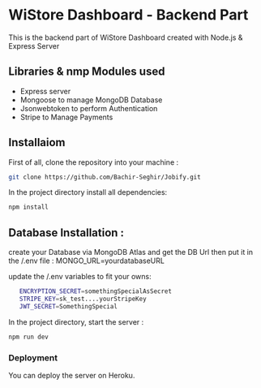 # WiStore Dashboard - Backend Part

This is the backend part of WiStore Dashboard created with Node.js & Express Server

## Libraries & nmp Modules used

* Express server
* Mongoose to manage MongoDB Database
* Jsonwebtoken to perform Authentication
* Stripe to Manage Payments


## Installaiom

First of all, clone the repository into your machine :

```sh 
git clone https://github.com/Bachir-Seghir/Jobify.git
```

In the project directory install all dependencies:

```sh
npm install
```

## Database Installation :
create your Database via MongoDB Atlas and get the DB Url then put it in
the /.env file : MONGO_URL=yourdatabaseURL

update the /.env variables to fit your owns:
```sh
   ENCRYPTION_SECRET=somethingSpecialAsSecret
   STRIPE_KEY=sk_test....yourStripeKey
   JWT_SECRET=SomethingSpecial
```
In the project directory, start the server : 

```sh
npm run dev
```


### Deployment

You can deploy the server on Heroku. 

